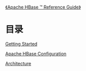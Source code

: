 [《Apache HBase ™ Reference Guide》](http://hbase.apache.org/book.html#_preface)

# 目录

[Getting Started](getting-started.md)

[Apache HBase Configuration](configuration.md)

[Architecture](architecture.md)
